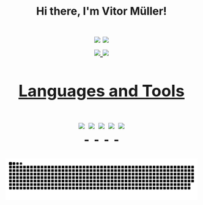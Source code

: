   <h1 align = "center">Hi there, I'm Vitor Müller!<h1>
<div align = "center"> 
<a href = "mailto:vitormuller013@gmail.com"><img src="https://img.shields.io/badge/Gmail-D14836?style=for-the-badge&logo=gmail&logoColor=white" target="_blank"></a>
  <a href="https://www.linkedin.com/in/vitor-müller" target="_blank" rel = "external"><img src="https://img.shields.io/badge/-LinkedIn-%230077B5?style=for-the-badge&logo=linkedin&logoColor=white"></a>
  </div>
<div align = "center">  
  <a href="https://github.com/vitox013">
  <img height="140em" src="https://github-readme-stats.vercel.app/api?username=vitox013&show_icons=true&theme=radical&include_all_commits=true&count_private=true"/>
  <img height="140em" src="https://github-readme-stats.vercel.app/api/top-langs/?username=vitox013&layout=compact&langs_count=7&theme=radical"/> 
    </div>
  

                                       
 
  <h2 align = "center">Languages and Tools<h2>
  <p align = "center" style="display: inline_block">
    
  <img align="top"  src="https://img.shields.io/badge/C-00599C?style=for-the-badge&logo=c&logoColor=white">
   
  <img align="top"  src="https://img.shields.io/badge/HTML5-E34F26?style=for-the-badge&logo=html5&logoColor=white">
    
  <img align="top"  src="https://img.shields.io/badge/CSS3-1572B6?style=for-the-badge&logo=css3&logoColor=white">
  
  <img align="top"  src="https://camo.githubusercontent.com/878e15b4f7576e844856dc60d855ba0587d3d2bc56211fbe69734ebccb13b068/68747470733a2f2f696d672e736869656c64732e696f2f62616467652f4c696e75782d4643433632343f7374796c653d666f722d7468652d6261646765266c6f676f3d6c696e7578266c6f676f436f6c6f723d626c61636b">
    
  <img align="top"  src="https://camo.githubusercontent.com/06c6858186510906c21d8c951168d55d976d7dfb9176ed6125c55b8a7de0baae/68747470733a2f2f696d672e736869656c64732e696f2f62616467652f4749542d4534344333303f7374796c653d666f722d7468652d6261646765266c6f676f3d676974266c6f676f436f6c6f723d7768697465">   
</p>
  
 
  
  </div>
  

  <div align = "center">
  
  ![Snake animation](https://github.com/vitox013/vitox013/blob/output/github-contribution-grid-snake.svg)
  
  </div>
